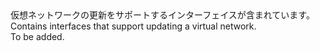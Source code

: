 <Namespace Name="Microsoft.Azure.Management.Network.Fluent.Network.Update">
  <Docs>
    <summary><span data-ttu-id="fcc57-101">仮想ネットワークの更新をサポートするインターフェイスが含まれています。</span><span class="sxs-lookup"><span data-stu-id="fcc57-101">Contains interfaces that support updating a virtual network.</span></span></summary> 
    <remarks>To be added.</remarks>
  </Docs>
</Namespace>
